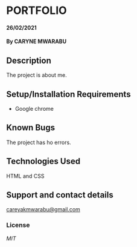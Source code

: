 # PORTFOLIO
#### 26/02/2021
#### By **CARYNE MWARABU**
## Description
The project is about me.
## Setup/Installation Requirements
* Google chrome
## Known Bugs
The project has ho errors.
## Technologies Used
HTML and CSS
## Support and contact details
careyakmwarabu@gmail.com
### License
*MIT*
